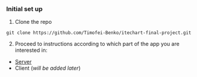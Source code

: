### Initial set up

1. Clone the repo 
```
git clone https://github.com/Timofei-Benko/itechart-final-project.git
```

2. Proceed to instructions according to which part of the app you are interested in: 
* [Server](server/rest/README.md)
* Client (_will be added later_)
